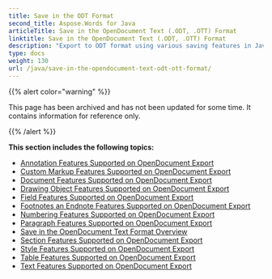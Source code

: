 ```yaml
---
title: Save in the ODT Format
second_title: Aspose.Words for Java
articleTitle: Save in the OpenDocument Text (.ODT, .OTT) Format
linktitle: Save in the OpenDocument Text (.ODT, .OTT) Format
description: "Export to ODT format using various saving features in Java."
type: docs
weight: 130
url: /java/save-in-the-opendocument-text-odt-ott-format/
---
```


{{% alert color="warning" %}}

This page has been archived and has not been updated for some time. It contains information for reference only.

{{% /alert %}}

**This section includes the following topics:** 

- [Annotation Features Supported on OpenDocument Export](/words/java/annotation-features-supported-on-opendocument-export/)
- [Custom Markup Features Supported on OpenDocument Export](/words/java/custom-markup-features-supported-on-opendocument-export/)
- [Document Features Supported on OpenDocument Export](/words/java/document-features-supported-on-opendocument-export/)
- [Drawing Object Features Supported on OpenDocument Export](/words/java/drawing-object-features-supported-on-opendocument-export/)
- [Field Features Supported on OpenDocument Export](/words/java/field-features-supported-on-opendocument-export/)
- [Footnotes an Endnote Features Supported on OpenDocument Export](/words/java/footnotes-and-endnote-features-supported-on-opendocument-export/)
- [Numbering Features Supported on OpenDocument Export](/words/java/numbering-features-supported-on-opendocument-export/)
- [Paragraph Features Supported on OpenDocument Export](/words/java/paragraph-features-supported-on-opendocument-export/)
- [Save in the OpenDocument Text Format Overview](/words/java/save-in-the-opendocument-text-format-overview/)
- [Section Features Supported on OpenDocument Export](/words/java/section-features-supported-on-opendocument-export/)
- [Style Features Supported on OpenDocument Export](/words/java/style-features-supported-on-opendocument-export/)
- [Table Features Supported on OpenDocument Export](/words/java/table-features-supported-on-opendocument-export/)
- [Text Features Supported on OpenDocument Export](/words/java/text-features-supported-on-opendocument-export/)
